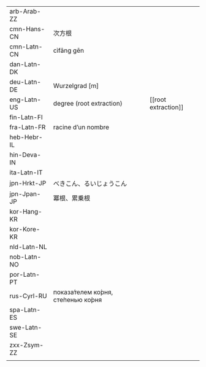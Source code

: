| | | |
|-|-|-|
| arb-Arab-ZZ |  |  |
| cmn-Hans-CN | 次方根 |  |
| cmn-Latn-CN | cìfāng gēn |  |
| dan-Latn-DK |  |  |
| deu-Latn-DE | Wurzelgrad [m] |  |
| eng-Latn-US | degree (root extraction) | [[root extraction]] |
| fin-Latn-FI |  |  |
| fra-Latn-FR | racine d’un nombre |  |
| heb-Hebr-IL |  |  |
| hin-Deva-IN |  |  |
| ita-Latn-IT |  |  |
| jpn-Hrkt-JP | べきこん、るいじょうこん |  |
| jpn-Jpan-JP | 冪根、累乗根 |  |
| kor-Hang-KR |  |  |
| kor-Kore-KR |  |  |
| nld-Latn-NL |  |  |
| nob-Latn-NO |  |  |
| por-Latn-PT |  |  |
| rus-Cyrl-RU | показа́телем ко́рня, сте́пенью ко́рня |  |
| spa-Latn-ES |  |  |
| swe-Latn-SE |  |  |
| zxx-Zsym-ZZ |  |  |
|  |  |  |